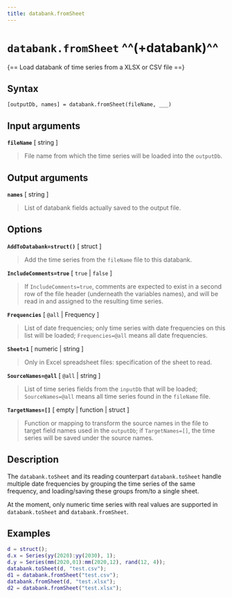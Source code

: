 ```yaml
---
title: databank.fromSheet
---
```


# `databank.fromSheet` ^^(+databank)^^

{== Load databank of time series from a XLSX or CSV file ==}


## Syntax 

    [outputDb, names] = databank.fromSheet(fileName, ___)


## Input arguments 


__`fileName`__ [ string ]
> 
> File name from which the time series will be loaded into the `outputDb`.
> 


## Output arguments 


__`names`__ [ string ]
> 
> List of databank fields actually saved to the output file.
> 


## Options 


__`AddToDatabank=struct()`__ [ struct ]
> 
> Add the time series from the `fileName` file to this databank.
> 


__`IncludeComments=true`__ [ `true` | `false` ]
> 
> If `IncludeComments=true`, comments are expected to exist in a second
> row of the file header (underneath the variables names), and will be
> read in and assigned to the resulting time series.
> 


__`Frequencies`__ [ `@all` | Frequency ]
> 
> List of date frequencies; only time series with date frequencies on this
> list will be loaded; `Frequencies=@all` means all date frequencies.
> 


__`Sheet=1`__ [ numeric | string ]
> 
> Only in Excel spreadsheet files: specification of the sheet to read.
> 


__`SourceNames=@all`__ [ `@all` | string ]
> 
> List of time series fields from the `inputDb` that will be loaded;
> `SourceNames=@all` means all time series found in the `fileName` file.
> 


__`TargetNames=[]`__ [ empty | function | struct ]
> 
> Function or mapping to transform the source names in the file to target
> field names used in the `outputDb`; if `TargetNames=[]`, the time series will be
> saved under the source names.
> 


## Description 

The `databank.toSheet` and its reading counterpart `databank.toSheet`
handle multiple date frequencies by grouping the time series of the same
frequency, and loading/saving these groups from/to a single sheet.

At the moment, only numeric time series with real values are supported in
`databank.toSheet` and `databank.fromSheet`.


## Examples

```matlab
d = struct();
d.x = Series(yy(2020):yy(2030), 1);
d.y = Series(mm(2020,01):mm(2020,12), rand(12, 4));
databank.toSheet(d, "test.csv");
d1 = databank.fromSheet("test.csv");
databank.fromSheet(d, "test.xlsx");
d2 = databank.fromSheet("test.xlsx");
```

